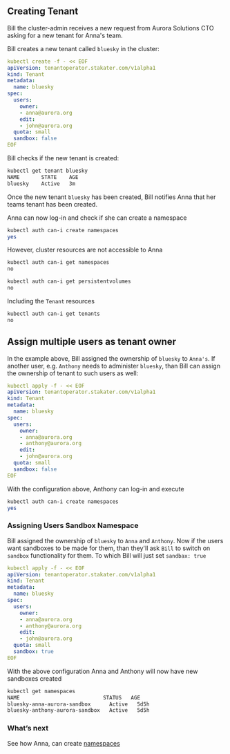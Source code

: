 ## Creating Tenant

Bill the cluster-admin receives a new request from Aurora Solutions CTO asking for a new tenant for Anna's team.

Bill creates a new tenant called `bluesky` in the cluster:

```yaml
kubectl create -f - << EOF
apiVersion: tenantoperator.stakater.com/v1alpha1
kind: Tenant
metadata:
  name: bluesky
spec:
  users:
    owner:
    - anna@aurora.org
    edit:
    - john@aurora.org
  quota: small
  sandbox: false
EOF
```

Bill checks if the new tenant is created:

```bash
kubectl get tenant bluesky
NAME       STATE    AGE
bluesky    Active   3m
```

Once the new tenant `bluesky` has been created, Bill notifies Anna that her teams tenant has been created.

Anna can now log-in and check if she can create a namespace

```bash
kubectl auth can-i create namespaces
yes
```

However, cluster resources are not accessible to Anna

```bash
kubectl auth can-i get namespaces
no

kubectl auth can-i get persistentvolumes
no
```

Including the `Tenant` resources

```bash
kubectl auth can-i get tenants
no
```

## Assign multiple users as tenant owner

In the example above, Bill assigned the ownership of `bluesky` to `Anna's`. If another user, e.g. `Anthony` needs to administer `bluesky`, than Bill can assign the ownership of tenant to such users as well:

```yaml
kubectl apply -f - << EOF
apiVersion: tenantoperator.stakater.com/v1alpha1
kind: Tenant
metadata:
  name: bluesky
spec:
  users:
    owner:
    - anna@aurora.org
    - anthony@aurora.org
    edit:
    - john@aurora.org
  quota: small
  sandbox: false
EOF
```

With the configuration above, Anthony can log-in and execute

```bash
kubectl auth can-i create namespaces
yes
```

### Assigning Users Sandbox Namespace

Bill assigned the ownership of `bluesky` to `Anna` and `Anthony`. Now if the users want sandboxes to be made for them, than they'll ask `Bill` to switch on `sandbox` functionality for them. To which Bill will just set `sandbax: true`

```yaml
kubectl apply -f - << EOF
apiVersion: tenantoperator.stakater.com/v1alpha1
kind: Tenant
metadata:
  name: bluesky
spec:
  users:
    owner:
    - anna@aurora.org
    - anthony@aurora.org
    edit:
    - john@aurora.org
  quota: small
  sandbox: true
EOF
```

With the above configuration Anna and Anthony will now have new sandboxes created

```bash
kubectl get namespaces
NAME                           STATUS   AGE
bluesky-anna-aurora-sandbox      Active   5d5h
bluesky-anthony-aurora-sandbox   Active   5d5h
```

### What’s next

See how Anna, can create [namespaces](./namespace.html)
